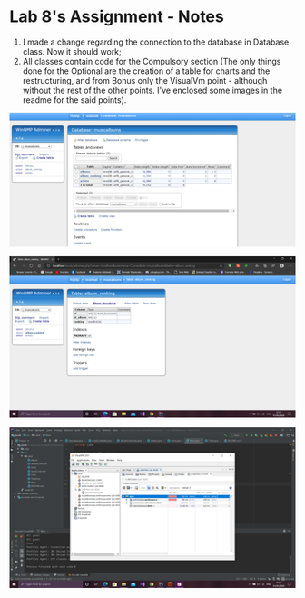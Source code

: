 # Lab 8's Assignment - Notes

1. I made a change regarding the connection to the database in Database class. Now it should work;
2. All classes contain code for the Compulsory section (The only things done for the Optional are the creation of a table for charts and the restructuring, and from Bonus only the VisualVm point - although without the rest of the other points. I've enclosed some images in the readme for the said points).

![Album Ranking Chart in Database](chart_table.png)

![Album Ranking Chart](album_ranking.png)

![VisualVM Test](visual_vm.png)

